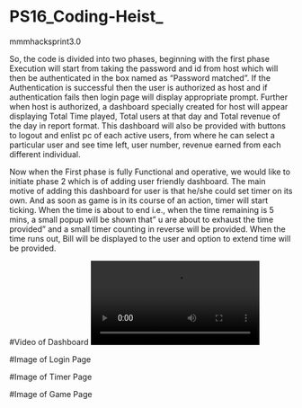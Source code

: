 # PS16_Coding-Heist_
mmmhacksprint3.0

So, the code is divided into two phases, beginning with the first phase Execution will start from taking the password and id from host which will then be authenticated in the box named as “Password matched”. If the Authentication is successful then the user is authorized as host and if authentication fails then login page will display appropriate prompt.
 Further when host is authorized, a dashboard specially created for host will appear displaying Total Time played, Total users at that day and Total revenue of the day in report format. This dashboard will also be provided with buttons to logout and enlist pc of each active users, from where he can select a particular user and see time left, user number, revenue earned from each different individual.

Now when the First phase is fully Functional and operative, we would like to initiate phase 2 which is of adding user friendly dashboard.  The main motive of adding this dashboard for user is that he/she could set timer on its own. And as soon as game is in its course of an action, timer will start ticking.
When the time is about to end i.e., when the time remaining is 5 mins, a small popup will be shown that” u are about to exhaust the time provided” and a small timer counting in reverse will be provided.
When the time runs out, Bill will be displayed to the user and option to extend time will be provided.

#Video of Dashboard
<video src="https://user-images.githubusercontent.com/92090642/136683868-5cc66782-c4cb-40d6-9bce-6de1836a5608.mp4">

#Image of Login Page
<img src="">

#Image of Timer Page
<img src="">

#Image of Game Page
<img src="">
